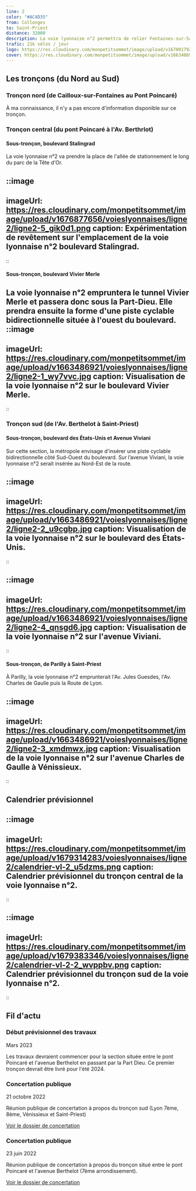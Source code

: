 ```yaml
---
line: 2
color: "#AC4D35"
from: Collonges
to: Saint-Priest
distance: 32000
description: La voie lyonnaise n°2 permettra de relier Fontaines-sur-Saône à Saint-Priest en traversant Lyon sur un axe nord-sud. Elle transformera plusieurs axes routiers majeurs puisqu'elle passera par le boulevard Stalingrad (le long du parc de la tête d'or), le boulevard Vivier Merle ainsi que le boulevard des Tchécoslovaques plus au sud.
trafic: 21k vélos / jour
logo: https://res.cloudinary.com/monpetitsommet/image/upload/v1670017928/voieslyonnaises/ligne2/cover-vl2_litbbi.png
cover: https://res.cloudinary.com/monpetitsommet/image/upload/v1663486921/voieslyonnaises/ligne2/ligne2-1_wy7vvc.jpg
---
```


## Les tronçons (du Nord au Sud)

### Tronçon nord (de Cailloux-sur-Fontaines au Pont Poincaré)
À ma connaissance, il n'y a pas encore d'information disponible sur ce tronçon.

### Tronçon central (du pont Poincaré à l'Av. Berthrlot)

#### Sous-tronçon, boulevard Stalingrad
La voie lyonnaise n°2 va prendre la place de l'allée de stationnement le long du parc de la Tête d'Or.

::image
---
imageUrl: https://res.cloudinary.com/monpetitsommet/image/upload/v1676877656/voieslyonnaises/ligne2/ligne2-5_gik0d1.png
caption: Expérimentation de revêtement sur l'emplacement de la voie lyonnaise n°2 boulevard Stalingrad.
---
::

#### Sous-tronçon, boulevard Vivier Merle
La voie lyonnaise n°2 empruntera le tunnel Vivier Merle et passera donc sous la Part-Dieu. Elle prendra ensuite la forme d'une piste cyclable bidirectionnelle située à l'ouest du boulevard.
::image
---
imageUrl: https://res.cloudinary.com/monpetitsommet/image/upload/v1663486921/voieslyonnaises/ligne2/ligne2-1_wy7vvc.jpg
caption: Visualisation de la voie lyonnaise n°2 sur le boulevard Vivier Merle.
---
::

### Tronçon sud (de l'Av. Berthelot à Saint-Priest)

#### Sous-tronçon, boulevard des États-Unis et Avenue Viviani
Sur cette section, la métropole envisage d'insérer une piste cyclable bidirectionnelle côté Sud-Ouest du boulevard.
Sur l’avenue Viviani, la voie lyonnaise n°2 serait insérée au Nord-Est de la route.

::image
---
imageUrl: https://res.cloudinary.com/monpetitsommet/image/upload/v1663486921/voieslyonnaises/ligne2/ligne2-2_u9cgbp.jpg
caption: Visualisation de la voie lyonnaise n°2 sur le boulevard des États-Unis.
---
::

::image
---
imageUrl: https://res.cloudinary.com/monpetitsommet/image/upload/v1663486921/voieslyonnaises/ligne2/ligne2-4_qnsgd6.jpg
caption: Visualisation de la voie lyonnaise n°2 sur l'avenue Viviani.
---
::

#### Sous-tronçon, de Parilly à Saint-Priest
À Parilly, la voie lyonnaise n°2 emprunterait l'Av. Jules Guesdes, l'Av. Charles de Gaulle puis la Route de Lyon.

::image
---
imageUrl: https://res.cloudinary.com/monpetitsommet/image/upload/v1663486921/voieslyonnaises/ligne2/ligne2-3_xmdmwx.jpg
caption: Visualisation de la voie lyonnaise n°2 sur l'avenue Charles de Gaulle à Vénissieux.
---
::

## Calendrier prévisionnel

::image
---
imageUrl: https://res.cloudinary.com/monpetitsommet/image/upload/v1679314283/voieslyonnaises/ligne2/calendrier-vl-2_u5dzms.png
caption: Calendrier prévisionnel du tronçon central de la voie lyonnaise n°2.
---
::

::image
---
imageUrl: https://res.cloudinary.com/monpetitsommet/image/upload/v1679383346/voieslyonnaises/ligne2/calendrier-vl-2-2_wvppbv.png
caption: Calendrier prévisionnel du tronçon sud de la voie lyonnaise n°2.
---
::

## Fil d'actu

### Début prévisionnel des travaux
Mars 2023

Les travaux devraient commencer pour la section située entre le pont Poincaré et l'avenue Berthelot en passant par la Part Dieu. Ce premier tronçon devrait être livré pour l'été 2024.

### Concertation publique
21 octobre 2022

Réunion publique de concertation à propos du tronçon sud (Lyon 7ème, 8ème, Vénissieux et Saint-Priest)

[Voir le dossier de concertation](https://www.grandlyon.com/fileadmin/user_upload/media/pdf/grands-projets/concertation-reglementaire/20220929_voieslyonnaises_ligne2-sud_dossier.pdf)

### Concertation publique
23 juin 2022

Réunion publique de concertation à propos du tronçon situé entre le pont Poincaré et l'avenue Berthelot (7ème arrondissement).

[Voir le dossier de concertation](https://www.grandlyon.com/fileadmin/user_upload/media/pdf/grands-projets/concertation-reglementaire/20220601_voieslyonnaises_ligne2_dossier-concertation.pdf)

